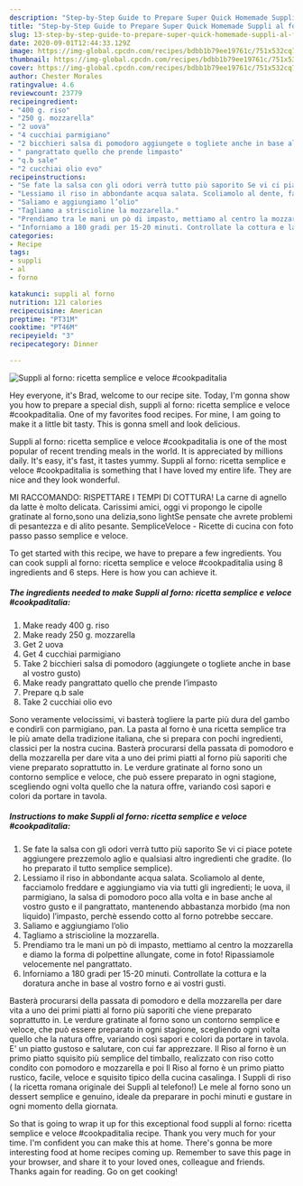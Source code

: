 ```yaml
---
description: "Step-by-Step Guide to Prepare Super Quick Homemade Suppli al forno: ricetta semplice e veloce #cookpaditalia"
title: "Step-by-Step Guide to Prepare Super Quick Homemade Suppli al forno: ricetta semplice e veloce #cookpaditalia"
slug: 13-step-by-step-guide-to-prepare-super-quick-homemade-suppli-al-forno-ricetta-semplice-e-veloce-cookpaditalia
date: 2020-09-01T12:44:33.129Z
image: https://img-global.cpcdn.com/recipes/bdbb1b79ee19761c/751x532cq70/suppli-al-forno-ricetta-semplice-e-veloce-cookpaditalia-recipe-main-photo.jpg
thumbnail: https://img-global.cpcdn.com/recipes/bdbb1b79ee19761c/751x532cq70/suppli-al-forno-ricetta-semplice-e-veloce-cookpaditalia-recipe-main-photo.jpg
cover: https://img-global.cpcdn.com/recipes/bdbb1b79ee19761c/751x532cq70/suppli-al-forno-ricetta-semplice-e-veloce-cookpaditalia-recipe-main-photo.jpg
author: Chester Morales
ratingvalue: 4.6
reviewcount: 23779
recipeingredient:
- "400 g. riso"
- "250 g. mozzarella"
- "2 uova"
- "4 cucchiai parmigiano"
- "2 bicchieri salsa di pomodoro aggiungete o togliete anche in base al vostro gusto"
- " pangrattato quello che prende limpasto"
- "q.b sale"
- "2 cucchiai olio evo"
recipeinstructions:
- "Se fate la salsa con gli odori verrà tutto più saporito Se vi ci piace potete aggiungere prezzemolo aglio e qualsiasi altro ingredienti che gradite. (Io ho preparato il tutto semplice semplice)."
- "Lessiamo il riso in abbondante acqua salata. Scoliamolo al dente, facciamolo freddare e aggiungiamo via via tutti gli ingredienti; le uova, il parmigiano, la salsa di pomodoro poco alla volta e in base anche al vostro gusto e il pangrattato, mantenendo abbastanza morbido (ma non liquido) l’impasto, perchè essendo cotto al forno potrebbe seccare."
- "Saliamo e aggiungiamo l’olio"
- "Tagliamo a striscioline la mozzarella."
- "Prendiamo tra le mani un pò di impasto, mettiamo al centro la mozzarella e diamo la forma di polpettine allungate, come in foto! Ripassiamole velocemente nel pangrattato."
- "Inforniamo a 180 gradi per 15-20 minuti. Controllate la cottura e la doratura anche in base al vostro forno e ai vostri gusti."
categories:
- Recipe
tags:
- suppli
- al
- forno

katakunci: suppli al forno 
nutrition: 121 calories
recipecuisine: American
preptime: "PT31M"
cooktime: "PT46M"
recipeyield: "3"
recipecategory: Dinner

---
```



![Suppli al forno: ricetta semplice e veloce #cookpaditalia](https://img-global.cpcdn.com/recipes/bdbb1b79ee19761c/751x532cq70/suppli-al-forno-ricetta-semplice-e-veloce-cookpaditalia-recipe-main-photo.jpg)

Hey everyone, it's Brad, welcome to our recipe site. Today, I'm gonna show you how to prepare a special dish, suppli al forno: ricetta semplice e veloce #cookpaditalia. One of my favorites food recipes. For mine, I am going to make it a little bit tasty. This is gonna smell and look delicious.

Suppli al forno: ricetta semplice e veloce #cookpaditalia is one of the most popular of recent trending meals in the world. It is appreciated by millions daily. It's easy, it's fast, it tastes yummy. Suppli al forno: ricetta semplice e veloce #cookpaditalia is something that I have loved my entire life. They are nice and they look wonderful.

MI RACCOMANDO: RISPETTARE I TEMPI DI COTTURA! La carne di agnello da latte è molto delicata. Carissimi amici, oggi vi propongo le cipolle gratinate al forno,sono una delizia,sono lightSe pensate che avrete problemi di pesantezza e di alito pesante. SempliceVeloce - Ricette di cucina con foto passo passo semplice e veloce.


To get started with this recipe, we have to prepare a few ingredients. You can cook suppli al forno: ricetta semplice e veloce #cookpaditalia using 8 ingredients and 6 steps. Here is how you can achieve it.

<!--inarticleads1-->

##### The ingredients needed to make Suppli al forno: ricetta semplice e veloce #cookpaditalia:

1. Make ready 400 g. riso
1. Make ready 250 g. mozzarella
1. Get 2 uova
1. Get 4 cucchiai parmigiano
1. Take 2 bicchieri salsa di pomodoro (aggiungete o togliete anche in base al vostro gusto)
1. Make ready  pangrattato quello che prende l’impasto
1. Prepare q.b sale
1. Take 2 cucchiai olio evo


Sono veramente velocissimi, vi basterà togliere la parte più dura del gambo e condirli con parmigiano, pan. La pasta al forno è una ricetta semplice tra le più amate della tradizione italiana, che si prepara con pochi ingredienti, classici per la nostra cucina. Basterà procurarsi della passata di pomodoro e della mozzarella per dare vita a uno dei primi piatti al forno più saporiti che viene preparato soprattutto in. Le verdure gratinate al forno sono un contorno semplice e veloce, che può essere preparato in ogni stagione, scegliendo ogni volta quello che la natura offre, variando così sapori e colori da portare in tavola. 

<!--inarticleads2-->

##### Instructions to make Suppli al forno: ricetta semplice e veloce #cookpaditalia:

1. Se fate la salsa con gli odori verrà tutto più saporito Se vi ci piace potete aggiungere prezzemolo aglio e qualsiasi altro ingredienti che gradite. (Io ho preparato il tutto semplice semplice).
1. Lessiamo il riso in abbondante acqua salata. Scoliamolo al dente, facciamolo freddare e aggiungiamo via via tutti gli ingredienti; le uova, il parmigiano, la salsa di pomodoro poco alla volta e in base anche al vostro gusto e il pangrattato, mantenendo abbastanza morbido (ma non liquido) l’impasto, perchè essendo cotto al forno potrebbe seccare.
1. Saliamo e aggiungiamo l’olio
1. Tagliamo a striscioline la mozzarella.
1. Prendiamo tra le mani un pò di impasto, mettiamo al centro la mozzarella e diamo la forma di polpettine allungate, come in foto! Ripassiamole velocemente nel pangrattato.
1. Inforniamo a 180 gradi per 15-20 minuti. Controllate la cottura e la doratura anche in base al vostro forno e ai vostri gusti.


Basterà procurarsi della passata di pomodoro e della mozzarella per dare vita a uno dei primi piatti al forno più saporiti che viene preparato soprattutto in. Le verdure gratinate al forno sono un contorno semplice e veloce, che può essere preparato in ogni stagione, scegliendo ogni volta quello che la natura offre, variando così sapori e colori da portare in tavola. E&#39; un piatto gustoso e salutare, con cui far apprezzare. Il Riso al forno è un primo piatto squisito più semplice del timballo, realizzato con riso cotto condito con pomodoro e mozzarella e poi Il Riso al forno è un primo piatto rustico, facile, veloce e squisito tipico della cucina casalinga. I Suppli di riso ( la ricetta romana originale dei Supplì al telefono!) Le mele al forno sono un dessert semplice e genuino, ideale da preparare in pochi minuti e gustare in ogni momento della giornata. 

So that is going to wrap it up for this exceptional food suppli al forno: ricetta semplice e veloce #cookpaditalia recipe. Thank you very much for your time. I'm confident you can make this at home. There's gonna be more interesting food at home recipes coming up. Remember to save this page in your browser, and share it to your loved ones, colleague and friends. Thanks again for reading. Go on get cooking!
